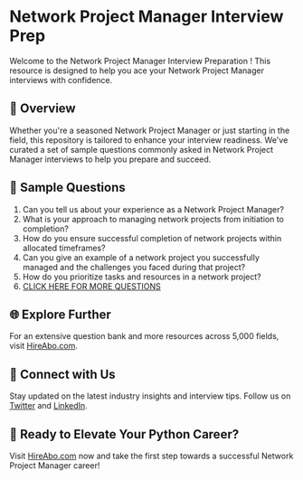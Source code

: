 # Network Project Manager Interview Prep

Welcome to the Network Project Manager Interview Preparation ! This resource is designed to help you ace your Network Project Manager interviews with confidence.

## 🚀 Overview

Whether you're a seasoned Network Project Manager or just starting in the field, this repository is tailored to enhance your interview readiness. We've curated a set of sample questions commonly asked in Network Project Manager interviews to help you prepare and succeed.

## 📝 Sample Questions

1. Can you tell us about your experience as a Network Project Manager?
2. What is your approach to managing network projects from initiation to completion?
3. How do you ensure successful completion of network projects within allocated timeframes?
4. Can you give an example of a network project you successfully managed and the challenges you faced during that project?
5. How do you prioritize tasks and resources in a network project?
6. [CLICK HERE FOR MORE QUESTIONS](https://hireabo.com/job/0_1_18/Network%20Project%20Manager)

## 🌐 Explore Further

For an extensive question bank and more resources across 5,000 fields, visit [HireAbo.com](https://www.hireabo.com).

## 📱 Connect with Us

Stay updated on the latest industry insights and interview tips. Follow us on [Twitter](https://twitter.com/hireabo) and [LinkedIn](https://www.linkedin.com/in/hire-abo-3609972a8/).

## 🚀 Ready to Elevate Your Python Career?

Visit [HireAbo.com](https://www.hireabo.com) now and take the first step towards a successful Network Project Manager career!